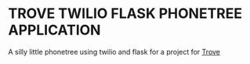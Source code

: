 # TROVE TWILIO FLASK PHONETREE APPLICATION 
A silly little phonetree using twilio and flask for a project for [Trove](https://troveirl.com)